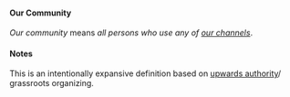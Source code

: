 #### Our Community
*Our community* means *all persons who use any of [our channels](https://github.com/gcassel/IO/blob/main/terms/our-channels.md)*.

#### Notes
This is an intentionally expansive definition based on [upwards authority](https://docs.google.com/document/d/1SSpb0BuAplWW6j9cR7G2kg2IvNO9T58-rJktinSqiw8/edit?pli=1#heading=h.2s0wqqlkp7wj)/ grassroots organizing.
